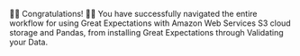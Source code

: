 🚀🚀 Congratulations! 🚀🚀  You have successfully navigated the entire workflow for using Great Expectations with Amazon Web Services S3 cloud storage and Pandas, from installing Great Expectations through Validating your Data.